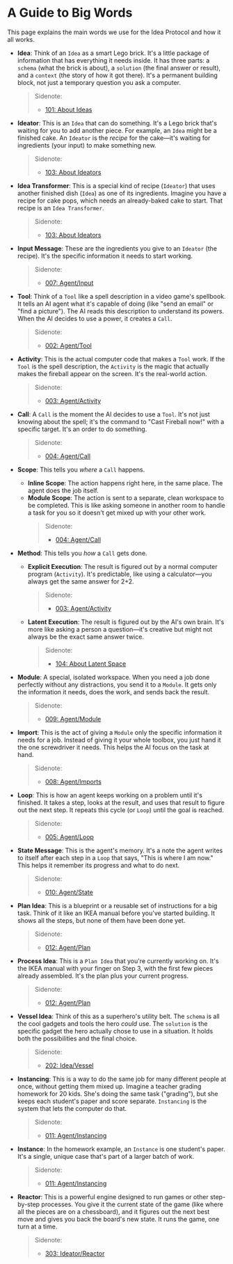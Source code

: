 # A Guide to Big Words

This page explains the main words we use for the Idea Protocol and how it all works.

- **Idea**: Think of an `Idea` as a smart Lego brick. It's a little package of information that has everything it needs inside. It has three parts: a `schema` (what the brick is about), a `solution` (the final answer or result), and a `context` (the story of how it got there). It's a permanent building block, not just a temporary question you ask a computer.

  > Sidenote:
  > - [101: About Ideas](./101_concept_idea.md)

- **Ideator**: This is an `Idea` that can do something. It's a Lego brick that's waiting for you to add another piece. For example, an `Idea` might be a finished cake. An `Ideator` is the *recipe* for the cake—it's waiting for ingredients (your input) to make something new.

  > Sidenote:
  > - [103: About Ideators](./103_concept_ideator.md)

- **Idea Transformer**: This is a special kind of recipe (`Ideator`) that uses another finished dish (`Idea`) as one of its ingredients. Imagine you have a recipe for cake pops, which needs an already-baked cake to start. That recipe is an `Idea Transformer`.

  > Sidenote:
  > - [103: About Ideators](./103_concept_ideator.md)

- **Input Message**: These are the ingredients you give to an `Ideator` (the recipe). It's the specific information it needs to start working.

  > Sidenote:
  > - [007: Agent/Input](./007_agent_input.md)

- **Tool**: Think of a `Tool` like a spell description in a video game's spellbook. It tells an AI agent what it's capable of doing (like "send an email" or "find a picture"). The AI reads this description to understand its powers. When the AI decides to use a power, it creates a `Call`.

  > Sidenote:
  > - [002: Agent/Tool](./002_agent_tool.md)

- **Activity**: This is the actual computer code that makes a `Tool` work. If the `Tool` is the spell description, the `Activity` is the magic that actually makes the fireball appear on the screen. It's the real-world action.

  > Sidenote:
  > - [003: Agent/Activity](./003_agent_activity.md)

- **Call**: A `Call` is the moment the AI decides to use a `Tool`. It's not just knowing about the spell; it's the command to "Cast Fireball now!" with a specific target. It's an order to do something.

  > Sidenote:
  > - [004: Agent/Call](./004_agent_call.md)

- **Scope**: This tells you *where* a `Call` happens.
  - **Inline Scope**: The action happens right here, in the same place. The agent does the job itself.
  - **Module Scope**: The action is sent to a separate, clean workspace to be completed. This is like asking someone in another room to handle a task for you so it doesn't get mixed up with your other work.
    > Sidenote:
    > - [004: Agent/Call](./004_agent_call.md)

- **Method**: This tells you *how* a `Call` gets done.
  - **Explicit Execution**: The result is figured out by a normal computer program (`Activity`). It's predictable, like using a calculator—you always get the same answer for 2+2.

    > Sidenote:
    > - [003: Agent/Activity](./003_agent_activity.md)

  - **Latent Execution**: The result is figured out by the AI's own brain. It's more like asking a person a question—it's creative but might not always be the exact same answer twice.

    > Sidenote:
    > - [104: About Latent Space](./104_concept_latent.md)

- **Module**: A special, isolated workspace. When you need a job done perfectly without any distractions, you send it to a `Module`. It gets only the information it needs, does the work, and sends back the result.

  > Sidenote:
  > - [009: Agent/Module](./009_agent_module.md)

- **Import**: This is the act of giving a `Module` only the specific information it needs for a job. Instead of giving it your whole toolbox, you just hand it the one screwdriver it needs. This helps the AI focus on the task at hand.

  > Sidenote:
  > - [008: Agent/Imports](./008_agent_imports.md)

- **Loop**: This is how an agent keeps working on a problem until it's finished. It takes a step, looks at the result, and uses that result to figure out the next step. It repeats this cycle (or `Loop`) until the goal is reached.

  > Sidenote:
  > - [005: Agent/Loop](./005_agent_loop.md)

- **State Message**: This is the agent's memory. It's a note the agent writes to itself after each step in a `Loop` that says, "This is where I am now." This helps it remember its progress and what to do next.

  > Sidenote:
  > - [010: Agent/State](./010_agent_state.md)

- **Plan Idea**: This is a blueprint or a reusable set of instructions for a big task. Think of it like an IKEA manual before you've started building. It shows all the steps, but none of them have been done yet.

  > Sidenote:
  > - [012: Agent/Plan](./012_agent_plan.md)

- **Process Idea**: This is a `Plan Idea` that you're currently working on. It's the IKEA manual with your finger on Step 3, with the first few pieces already assembled. It's the plan plus your current progress.

  > Sidenote:
  > - [012: Agent/Plan](./012_agent_plan.md)

- **Vessel Idea**: Think of this as a superhero's utility belt. The `schema` is all the cool gadgets and tools the hero *could* use. The `solution` is the specific gadget the hero actually chose to use in a situation. It holds both the possibilities and the final choice.

  > Sidenote:
  > - [202: Idea/Vessel](./202_idea_vessel.md)

- **Instancing**: This is a way to do the same job for many different people at once, without getting them mixed up. Imagine a teacher grading homework for 20 kids. She's doing the same task ("grading"), but she keeps each student's paper and score separate. `Instancing` is the system that lets the computer do that.

  > Sidenote:
  > - [011: Agent/Instancing](./011_agent_instancing.md)

- **Instance**: In the homework example, an `Instance` is one student's paper. It's a single, unique case that's part of a larger batch of work.

  > Sidenote:
  > - [011: Agent/Instancing](./011_agent_instancing.md)

- **Reactor**: This is a powerful engine designed to run games or other step-by-step processes. You give it the current state of the game (like where all the pieces are on a chessboard), and it figures out the next best move and gives you back the board's new state. It runs the game, one turn at a time.
  > Sidenote:
  > - [303: Ideator/Reactor](./303_ideator_reactor.md)
